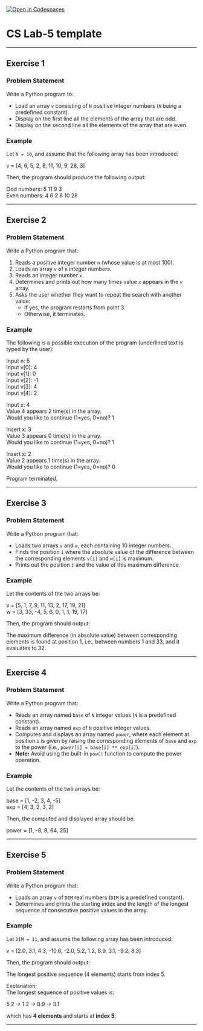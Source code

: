 [![Open in Codespaces](https://classroom.github.com/assets/launch-codespace-2972f46106e565e64193e422d61a12cf1da4916b45550586e14ef0a7c637dd04.svg)](https://classroom.github.com/open-in-codespaces?assignment_repo_id=18667032)
# CS Lab-5 template
---

## Exercise 1  

### Problem Statement  

Write a Python program to:  

- Load an array `v` consisting of `N` positive integer numbers (`N` being a predefined constant).  
- Display on the first line all the elements of the array that are odd.  
- Display on the second line all the elements of the array that are even.  

### Example  

Let `N = 10`, and assume that the following array has been introduced:  

v = [4, 6, 5, 2, 8, 11, 10, 9, 28, 3]


Then, the program should produce the following output:  

Odd numbers: 5 11 9 3 \
Even numbers: 4 6 2 8 10 28

---

## Exercise 2  

### Problem Statement  

Write a Python program that:  

1. Reads a positive integer number `n` (whose value is at most 100).  
2. Loads an array `v` of `n` integer numbers.  
3. Reads an integer number `x`.  
4. Determines and prints out how many times value `x` appears in the `v` array.  
5. Asks the user whether they want to repeat the search with another value:  
   - If yes, the program restarts from point 3.  
   - Otherwise, it terminates.  

### Example  

The following is a possible execution of the program (underlined text is typed by the user):  


Input n: 5 \
Input v[0]: 4 \
Input v[1]: 0 \
Input v[2]: -1 \
Input v[3]: 4 \
Input v[4]: 2 

Input x: 4 \
Value 4 appears 2 time(s) in the array. \
Would you like to continue (1=yes, 0=no)? 1 

Insert x: 3 \
Value 3 appears 0 time(s) in the array. \
Would you like to continue (1=yes, 0=no)? 1 

Insert x: 2 \
Value 2 appears 1 time(s) in the array. \
Would you like to continue (1=yes, 0=no)? 0 

Program terminated.

---

## Exercise 3  

### Problem Statement  

Write a Python program that:  

- Loads two arrays `v` and `w`, each containing 10 integer numbers.  
- Finds the position `i` where the absolute value of the difference between the corresponding elements `v[i]` and `w[i]` is maximum.  
- Prints out the position `i` and the value of this maximum difference.  

### Example  

Let the contents of the two arrays be:  

v = [5, 1, 7, 9, 11, 13, 2, 17, 19, 21]  \
w = [3, 33, -4, 5, 6, 0, 1, 1, 19, 17]


Then, the program should output:  

The maximum difference (in absolute value) between corresponding elements is found at position 1,
i.e., between numbers 1 and 33, and it evaluates to 32.


---

## Exercise 4  

### Problem Statement  

Write a Python program that:  

- Reads an array named `base` of `N` integer values (`N` is a predefined constant).  
- Reads an array named `exp` of `N` positive integer values.  
- Computes and displays an array named `power`, where each element at position `i` is given by raising the corresponding elements of `base` and `exp` to the power (i.e., `power[i] = base[i] ** exp[i]`).  
- **Note:** Avoid using the built-in `pow()` function to compute the power operation.  

### Example  

Let the contents of the two arrays be:  

base = [1, -2, 3, 4, -5]  \
exp = [4, 3, 2, 3, 2]


Then, the computed and displayed array should be:  

power = [1, -8, 9, 64, 25]

---

## Exercise 5  

### Problem Statement  

Write a Python program that:  

- Loads an array `v` of `DIM` real numbers (`DIM` is a predefined constant).  
- Determines and prints the starting index and the length of the longest sequence of consecutive positive values in the array.  

### Example  

Let `DIM = 11`, and assume the following array has been introduced:  

v = [2.0, 3.1, 4.3, -10.6, -2.0, 5.2, 1.2, 8.9, 3.1, -9.2, 8.3]


Then, the program should output:  

The longest positive sequence (4 elements) starts from index 5.


Explanation:  \
The longest sequence of positive values is:  

5.2 → 1.2 → 8.9 → 3.1

which has **4 elements** and starts at **index 5**.

---








